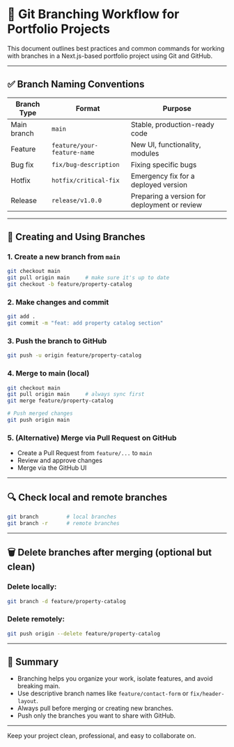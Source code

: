 # 🌿 Git Branching Workflow for Portfolio Projects

This document outlines best practices and common commands for working with branches in a Next.js-based portfolio project using Git and GitHub.

---

## ✅ Branch Naming Conventions

| Branch Type   | Format                        | Purpose                                        |
|---------------|-------------------------------|------------------------------------------------|
| Main branch   | `main`                        | Stable, production-ready code                 |
| Feature       | `feature/your-feature-name`   | New UI, functionality, modules                |
| Bug fix       | `fix/bug-description`         | Fixing specific bugs                          |
| Hotfix        | `hotfix/critical-fix`         | Emergency fix for a deployed version          |
| Release       | `release/v1.0.0`              | Preparing a version for deployment or review  |

---

## 🧱 Creating and Using Branches

### 1. Create a new branch from `main`
```bash
git checkout main
git pull origin main     # make sure it's up to date
git checkout -b feature/property-catalog
```

### 2. Make changes and commit
```bash
git add .
git commit -m "feat: add property catalog section"
```

### 3. Push the branch to GitHub
```bash
git push -u origin feature/property-catalog
```

### 4. Merge to main (local)
```bash
git checkout main
git pull origin main     # always sync first
git merge feature/property-catalog

# Push merged changes
git push origin main
```

### 5. (Alternative) Merge via Pull Request on GitHub
- Create a Pull Request from `feature/...` to `main`
- Review and approve changes
- Merge via the GitHub UI

---

## 🔍 Check local and remote branches
```bash
git branch         # local branches
git branch -r      # remote branches
```

---

## 🗑️ Delete branches after merging (optional but clean)

### Delete locally:
```bash
git branch -d feature/property-catalog
```

### Delete remotely:
```bash
git push origin --delete feature/property-catalog
```

---

## 📌 Summary

- Branching helps you organize your work, isolate features, and avoid breaking main.
- Use descriptive branch names like `feature/contact-form` or `fix/header-layout`.
- Always pull before merging or creating new branches.
- Push only the branches you want to share with GitHub.

---

Keep your project clean, professional, and easy to collaborate on.

